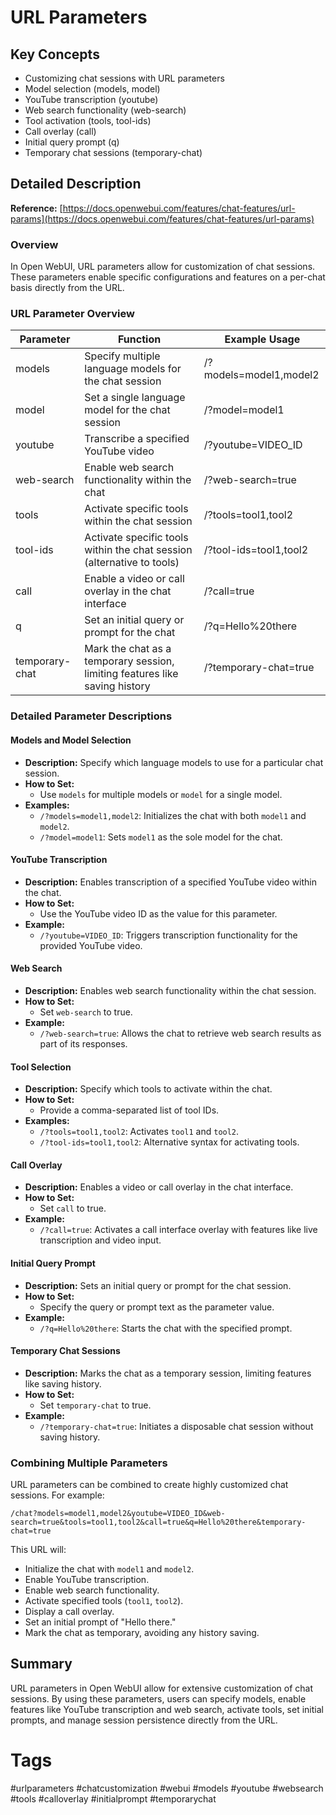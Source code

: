 # URL Parameters

## Key Concepts
- Customizing chat sessions with URL parameters
- Model selection (models, model)
- YouTube transcription (youtube)
- Web search functionality (web-search)
- Tool activation (tools, tool-ids)
- Call overlay (call)
- Initial query prompt (q)
- Temporary chat sessions (temporary-chat)

## Detailed Description

**Reference:** [https://docs.openwebui.com/features/chat-features/url-params](https://docs.openwebui.com/features/chat-features/url-params)

### Overview
In Open WebUI, URL parameters allow for customization of chat sessions. These parameters enable specific configurations and features on a per-chat basis directly from the URL.

### URL Parameter Overview

| Parameter       | Function                                                                 | Example Usage                                 |
|-----------------|--------------------------------------------------------------------------|-----------------------------------------------|
| models          | Specify multiple language models for the chat session                   | /?models=model1,model2                        |
| model           | Set a single language model for the chat session                       | /?model=model1                                |
| youtube         | Transcribe a specified YouTube video                                     | /?youtube=VIDEO_ID                            |
| web-search      | Enable web search functionality within the chat                         | /?web-search=true                             |
| tools           | Activate specific tools within the chat session                          | /?tools=tool1,tool2                           |
| tool-ids        | Activate specific tools within the chat session (alternative to tools)  | /?tool-ids=tool1,tool2                        |
| call            | Enable a video or call overlay in the chat interface                    | /?call=true                                   |
| q               | Set an initial query or prompt for the chat                             | /?q=Hello%20there                              |
| temporary-chat  | Mark the chat as a temporary session, limiting features like saving history | /?temporary-chat=true                         |

### Detailed Parameter Descriptions

#### Models and Model Selection
- **Description:** Specify which language models to use for a particular chat session.
- **How to Set:**
  - Use `models` for multiple models or `model` for a single model.
- **Examples:**
  - `/?models=model1,model2`: Initializes the chat with both `model1` and `model2`.
  - `/?model=model1`: Sets `model1` as the sole model for the chat.

#### YouTube Transcription
- **Description:** Enables transcription of a specified YouTube video within the chat.
- **How to Set:**
  - Use the YouTube video ID as the value for this parameter.
- **Example:**
  - `/?youtube=VIDEO_ID`: Triggers transcription functionality for the provided YouTube video.

#### Web Search
- **Description:** Enables web search functionality within the chat session.
- **How to Set:**
  - Set `web-search` to true.
- **Example:**
  - `/?web-search=true`: Allows the chat to retrieve web search results as part of its responses.

#### Tool Selection
- **Description:** Specify which tools to activate within the chat.
- **How to Set:**
  - Provide a comma-separated list of tool IDs.
- **Examples:**
  - `/?tools=tool1,tool2`: Activates `tool1` and `tool2`.
  - `/?tool-ids=tool1,tool2`: Alternative syntax for activating tools.

#### Call Overlay
- **Description:** Enables a video or call overlay in the chat interface.
- **How to Set:**
  - Set `call` to true.
- **Example:**
  - `/?call=true`: Activates a call interface overlay with features like live transcription and video input.

#### Initial Query Prompt
- **Description:** Sets an initial query or prompt for the chat session.
- **How to Set:**
  - Specify the query or prompt text as the parameter value.
- **Example:**
  - `/?q=Hello%20there`: Starts the chat with the specified prompt.

#### Temporary Chat Sessions
- **Description:** Marks the chat as a temporary session, limiting features like saving history.
- **How to Set:**
  - Set `temporary-chat` to true.
- **Example:**
  - `/?temporary-chat=true`: Initiates a disposable chat session without saving history.

### Combining Multiple Parameters
URL parameters can be combined to create highly customized chat sessions. For example:

```
/chat?models=model1,model2&youtube=VIDEO_ID&web-search=true&tools=tool1,tool2&call=true&q=Hello%20there&temporary-chat=true
```

This URL will:
- Initialize the chat with `model1` and `model2`.
- Enable YouTube transcription.
- Enable web search functionality.
- Activate specified tools (`tool1`, `tool2`).
- Display a call overlay.
- Set an initial prompt of "Hello there."
- Mark the chat as temporary, avoiding any history saving.

## Summary
URL parameters in Open WebUI allow for extensive customization of chat sessions. By using these parameters, users can specify models, enable features like YouTube transcription and web search, activate tools, set initial prompts, and manage session persistence directly from the URL.

# Tags
#urlparameters #chatcustomization #webui #models #youtube #websearch #tools #calloverlay #initialprompt #temporarychat